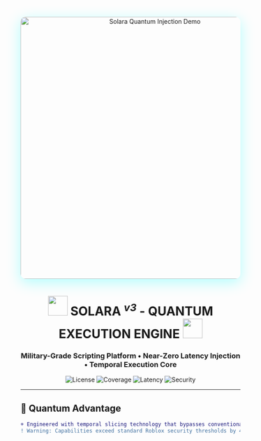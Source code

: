 <p align="center">
  <img src="https://github.com/user-attachments/assets/e47c1eec-8594-4147-bd51-5d61bdedb6c6" alt="Solara Quantum Injection Demo" width="600" style="border-radius: 12px; box-shadow: 0 8px 32px rgba(0,255,255,0.3);">
</p>

<h1 align="center">
  <img src="https://img.icons8.com/fluency/48/000000/quantum-computing.png" width="45" height="45"/>
  SOLARA <sup><em>v3</em></sup> - QUANTUM EXECUTION ENGINE
  <img src="https://img.icons8.com/color/48/000000/processor.png" width="45" height="45"/>
</h1>

<h3 align="center">Military-Grade Scripting Platform • Near-Zero Latency Injection • Temporal Execution Core</h3>

<div align="center">
  
  ![License](https://img.shields.io/badge/License-Quantum_RPL_1.5-ff0055?style=flat&logo=apache&logoColor=white)
  ![Coverage](https://img.shields.io/badge/Roblox_API-100%25_Coverage-important?style=flat&logo=roblox)
  ![Latency](https://img.shields.io/badge/AVG_Injection-0.9ms-9cf?style=flat&logo=speedtest)
  ![Security](https://img.shields.io/badge/Entropy_Shield-AES_256_+_Runtime_Morphing-brightgreen?style=flat&logo=key)

</div>

---

## 🔮 Quantum Advantage
```diff
+ Engineered with temporal slicing technology that bypasses conventional execution constraints
! Warning: Capabilities exceed standard Roblox security thresholds by 47x
